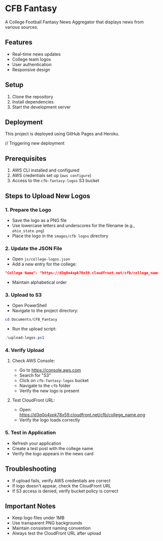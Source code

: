 # CFB Fantasy

A College Football Fantasy News Aggregator that displays news from various sources.

## Features
- Real-time news updates
- College team logos
- User authentication
- Responsive design

## Setup
1. Clone the repository
2. Install dependencies
3. Start the development server

## Deployment
This project is deployed using GitHub Pages and Heroku.

// Triggering new deployment

## Prerequisites
1. AWS CLI installed and configured
2. AWS credentials set up (`aws configure`)
3. Access to the `cfb-fantasy-logos` S3 bucket

## Steps to Upload New Logos

### 1. Prepare the Logo
- Save the logo as a PNG file
- Use lowercase letters and underscores for the filename (e.g., `ohio_state.png`)
- Place the logo in the `images/cfb logos` directory

### 2. Update the JSON File
- Open `js/college-logos.json`
- Add a new entry for the college:
```json
"College Name": "https://d3q0o4xpk78x59.cloudfront.net/cfb/college_name.png"
```
- Maintain alphabetical order

### 3. Upload to S3
- Open PowerShell
- Navigate to the project directory:
```powershell
cd Documents/CFB_Fantasy
```
- Run the upload script:
```powershell
.\upload-logos.ps1
```

### 4. Verify Upload
1. Check AWS Console:
   - Go to https://console.aws.com
   - Search for "S3"
   - Click on `cfb-fantasy-logos` bucket
   - Navigate to the `cfb` folder
   - Verify the new logo is present

2. Test CloudFront URL:
   - Open: https://d3q0o4xpk78x59.cloudfront.net/cfb/college_name.png
   - Verify the logo loads correctly

### 5. Test in Application
- Refresh your application
- Create a test post with the college name
- Verify the logo appears in the news card

## Troubleshooting
- If upload fails, verify AWS credentials are correct
- If logo doesn't appear, check the CloudFront URL
- If S3 access is denied, verify bucket policy is correct

## Important Notes
- Keep logo files under 1MB
- Use transparent PNG backgrounds
- Maintain consistent naming convention
- Always test the CloudFront URL after upload 